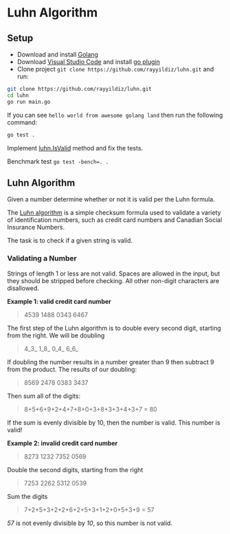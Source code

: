 # Luhn Algorithm

## Setup

- Download and install [Golang](https://golang.org/dl/)
- Download [Visual Studio Code](https://code.visualstudio.com/download) and install [go plugin](https://code.visualstudio.com/docs/languages/go)
- Clone project ```git clone https://github.com/rayyildiz/luhn.git``` and run:

```bash
git clone https://github.com/rayyildiz/luhn.git
cd luhn
go run main.go
```

If you can see ```hello world from awesome golang land``` then run the following command:

```bash
go test .
```

Implement [luhn.IsValid](./luhn.go) method and fix the tests.

Benchmark test  ````go test -bench=. .````

## Luhn Algorithm

Given a number determine whether or not it is valid per the Luhn formula.

The [Luhn algorithm](https://en.wikipedia.org/wiki/Luhn_algorithm) is a simple checksum formula used to validate a variety of identification numbers, such as credit card numbers and Canadian Social Insurance Numbers.

The task is to check if a given string is valid.

### Validating a Number

Strings of length 1 or less are not valid. Spaces are allowed in the input, but they should be stripped before checking. All other non-digit characters are disallowed.

**Example 1: valid credit card number**

> 4539 1488 0343 6467

The first step of the Luhn algorithm is to double every second digit, starting from the right. We will be doubling

> 4_3_ 1_8_ 0_4_ 6_6_

If doubling the number results in a number greater than 9 then subtract 9 from the product. The results of our doubling:

> 8569 2478 0383 3437

Then sum all of the digits:

> 8+5+6+9+2+4+7+8+0+3+8+3+3+4+3+7 = 80

If the sum is evenly divisible by 10, then the number is valid. This number is valid!


**Example 2: invalid credit card number**

> 8273 1232 7352 0569

Double the second digits, starting from the right

> 7253 2262 5312 0539

Sum the digits

> 7+2+5+3+2+2+6+2+5+3+1+2+0+5+3+9 = 57

*57* is not evenly divisible by *10*, so this number is not valid.

